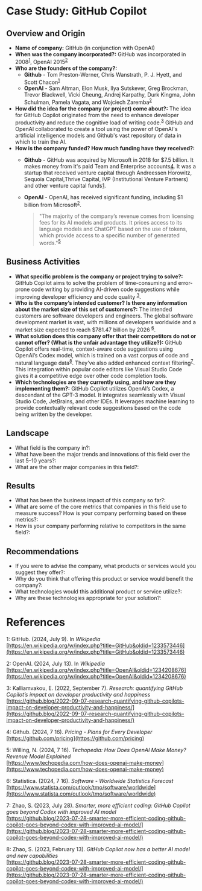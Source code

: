 # Case Study: GitHub Copilot

## Overview and Origin

* **Name of company:** GitHub (in conjunction with OpenAI)
* **When was the company incorporated?:** GitHub was incorporated in 2008<sup>[1](#wikipedia-github)</sup>, OpenAI 2015<sup>[2](#wikipedia-openai)</sup>
* **Who are the founders of the company?:**
    * **Github** - Tom Preston-Werner, Chris Wanstrath, P. J. Hyett, and Scott Chacon<sup>[1](#wikipedia-github)</sup>
    * **OpenAI** - Sam Altman, Elon Musk, Ilya Sutskever, Greg Brockman, Trevor Blackwell, Vicki Cheung, Andrej Karpathy, Durk Kingma, John Schulman, Pamela Vagata, and Wojciech Zaremba<sup>[2](#wikipedia-openai)</sup>
*	**How did the idea for the company (or project) come about?:** The idea for GitHub Copilot originated from the need to enhance developer productivity and reduce the cognitive load of writing code.<sup>[3](#github-copilot-research)</sup>  GitHub and OpenAI collaborated to create a tool using the power of OpenAI's artificial intelligence models and Github's vast repository of data in which to train the AI.
* **How is the company funded? How much funding have they received?:**
    * **Github** - GitHub was acquired by Microsoft in 2018 for $7.5 billion.  It makes money from it's paid Team and Enterprise accounts[4](#github-pricing).  It was a startup that received venture capital through Andreessen Horowitz, Sequoia Capital,Thrive Capital, IVP (Institutional Venture Partners) and other venture capital funds[1](#wikipedia-github).
    * **OpenAI** - OpenAI, has received significant funding, including $1 billion from Microsoft<sup>[2](#wikipedia-openai)</sup>.

      >"The majority of the company’s revenue comes from licensing fees for its AI models and products. It prices access to its language models and ChatGPT based on the use of tokens, which provide access to a specific number of generated words."<sup>[5](#techo-openai-pricing)</sup>
    


## Business Activities

* **What specific problem is the company or project trying to solve?:** 
GitHub Copilot aims to solve the problem of time-consuming and error-prone code writing by providing AI-driven code suggestions while improving developer efficiency and code quality <sup>[3](#github-copilot-research)</sup>.
* **Who is the company’s intended customer? Is there any information about the market size of this set of customers?:** The intended customers are software developers and engineers. The global software development market is vast, with millions of developers worldwide and a market size expected to reach $781.47 billion by 2026 <sup>[6](#statistica-software-ww)</sup>.
* **What solution does this company offer that their competitors do not or cannot offer? (What is the unfair advantage they utilize?):** GitHub Copilot offers real-time, context-aware code suggestions using OpenAI’s Codex model, which is trained on a vast corpus of code and natural language data<sup>[8](#github-better-model)</sup>.  They've also added enhanced context filtering<sup>[7](#github-goes-beyond-codex)</sup>. This integration within popular code editors like Visual Studio Code gives it a competitive edge over other code completion tools.
* **Which technologies are they currently using, and how are they implementing them?:** GitHub Copilot utilizes OpenAI’s Codex, a descendant of the GPT-3 model. It integrates seamlessly with Visual Studio Code, JetBrains, and other IDEs.  It leverages machine learning to provide contextually relevant code suggestions based on the code being written by the developer.

## Landscape

* What field is the company in?:
* What have been the major trends and innovations of this field over the last 5–10 years?:
* What are the other major companies in this field?:

## Results

* What has been the business impact of this company so far?: 
* What are some of the core metrics that companies in this field use to measure success? How is your company performing based on these metrics?: 
* How is your company performing relative to competitors in the same field?:

## Recommendations

* If you were to advise the company, what products or services would you suggest they offer?:
* Why do you think that offering this product or service would benefit the company?: 
* What technologies would this additional product or service utilize?: 
* Why are these technologies appropriate for your solution?: 

# References
<a name="wikipedia-github">1</a>: GitHub. (2024, July 9). In *Wikipedia*<br /> [https://en.wikipedia.org/w/index.php?title=GitHub&oldid=1233573446](https://en.wikipedia.org/w/index.php?title=GitHub&oldid=1233573446)

<a name="wikipedia-openai">2</a>: OpenAI. (2024, July 13). In *Wikipedia*<br />
[https://en.wikipedia.org/w/index.php?title=OpenAI&oldid=1234208676](https://en.wikipedia.org/w/index.php?title=OpenAI&oldid=1234208676)

<a name="github-copilot-research">3</a>: Kalliamvakou, E. (2022, September 7). *Research: quantifying GitHub Copilot’s impact on developer productivity and happiness*<br />
[https://github.blog/2022-09-07-research-quantifying-github-copilots-impact-on-developer-productivity-and-happiness/](https://github.blog/2022-09-07-research-quantifying-github-copilots-impact-on-developer-productivity-and-happiness/)

<a name="github-pricing">4</a>: Github. (2024, 7 16). *Pricing - Plans for Every Developer*<br />
[https://github.com/pricing](https://github.com/pricing)

<a name="techo-openai-pricing">5</a>: Willing, N. (2024, 7 16). *Techopedia: How Does OpenAI Make Money? Revenue Model Explained*<br />
[https://www.techopedia.com/how-does-openai-make-money](https://www.techopedia.com/how-does-openai-make-money)

<a name="statistica-software-ww">6</a>: Statistica. (2024, 7 16). *Software - Worldwide Statistics Forecast*<br />
[https://www.statista.com/outlook/tmo/software/worldwide](https://www.statista.com/outlook/tmo/software/worldwide)

<a name="github-goes-beyond-codex">7</a>: Zhao, S. (2023, July 28). *Smarter, more efficient coding: GitHub Copilot goes beyond Codex with improved AI model*<br />
[https://github.blog/2023-07-28-smarter-more-efficient-coding-github-copilot-goes-beyond-codex-with-improved-ai-model/](https://github.blog/2023-07-28-smarter-more-efficient-coding-github-copilot-goes-beyond-codex-with-improved-ai-model/)

<a name="github-better-model">8</a>: Zhao, S. (2023, February 13). *GitHub Copilot now has a better AI model and new capabilities*<br />
[https://github.blog/2023-07-28-smarter-more-efficient-coding-github-copilot-goes-beyond-codex-with-improved-ai-model/](https://github.blog/2023-07-28-smarter-more-efficient-coding-github-copilot-goes-beyond-codex-with-improved-ai-model/)